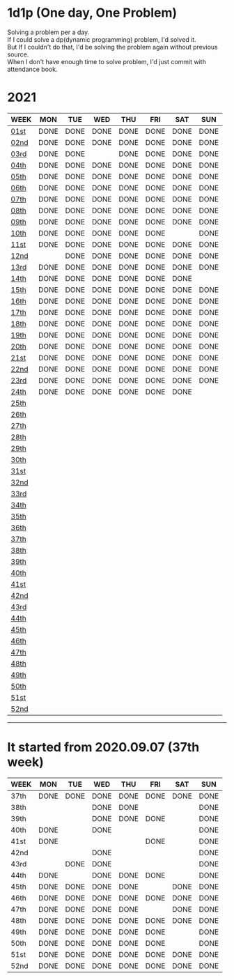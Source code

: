 # 1d1p (One day, One Problem)
Solving a problem per a day. <br>
If I could solve a dp(dynamic programming) problem, I'd solved it. <br>
But If I couldn't do that, I'd be solving the problem again without previous source. <br> 
When I don't have enough time to solve problem, I'd just commit with attendance book. <br>

# 2021
WEEK                          | MON  | TUE  | WED  | THU  | FRI  | SAT  | SUN
----                          | ---- | ---- | ---- | ---- | ---- | ---- | ----
[01st](./2021/01st/README.md) | DONE | DONE | DONE | DONE | DONE | DONE | DONE
[02nd](./2021/02nd/README.md) | DONE | DONE | DONE | DONE | DONE | DONE | DONE
[03rd](./2021/03rd/README.md) | DONE | DONE |      | DONE | DONE | DONE | DONE
[04th](./2021/04th/README.md) | DONE | DONE | DONE | DONE | DONE | DONE | DONE
[05th](./2021/05th/README.md) | DONE | DONE | DONE | DONE | DONE | DONE | DONE
[06th](./2021/06th/README.md) | DONE | DONE | DONE | DONE | DONE | DONE | DONE
[07th](./2021/07th/README.md) | DONE | DONE | DONE | DONE | DONE | DONE | DONE 
[08th](./2021/08th/README.md) | DONE | DONE | DONE | DONE | DONE | DONE | DONE
[09th](./2021/09th/README.md) | DONE | DONE | DONE | DONE | DONE | DONE | DONE
[10th](./2021/10th/README.md) | DONE | DONE | DONE | DONE | DONE |      | DONE
[11st](./2021/11st/README.md) | DONE | DONE | DONE | DONE | DONE | DONE | DONE
[12nd](./2021/12nd/README.md) |      | DONE | DONE | DONE | DONE | DONE | DONE
[13rd](./2021/13rd/README.md) | DONE | DONE | DONE | DONE | DONE | DONE | DONE
[14th](./2021/14th/README.md) | DONE | DONE | DONE | DONE | DONE | DONE |     
[15th](./2021/15th/README.md) | DONE | DONE | DONE | DONE | DONE | DONE | DONE
[16th](./2021/16th/README.md) | DONE | DONE | DONE | DONE | DONE | DONE | DONE
[17th](./2021/17th/README.md) | DONE | DONE | DONE | DONE | DONE | DONE | DONE
[18th](./2021/18th/README.md) | DONE | DONE | DONE | DONE | DONE | DONE | DONE
[19th](./2021/19th/README.md) | DONE | DONE | DONE | DONE | DONE | DONE | DONE
[20th](./2021/20th/README.md) | DONE | DONE | DONE | DONE | DONE | DONE | DONE
[21st](./2021/21st/README.md) | DONE | DONE | DONE | DONE | DONE | DONE | DONE
[22nd](./2021/22nd/README.md) | DONE | DONE | DONE | DONE | DONE | DONE | DONE
[23rd](./2021/23rd/README.md) | DONE | DONE | DONE | DONE | DONE | DONE | DONE
[24th](./2021/24th/README.md) | DONE | DONE | DONE | DONE | DONE | DONE |     
[25th](./2021/25th/README.md) |      |      |      |      |      |      |     
[26th](./2021/26th/README.md) |      |      |      |      |      |      |     
[27th](./2021/27th/README.md) |      |      |      |      |      |      |     
[28th](./2021/28th/README.md) |      |      |      |      |      |      |     
[29th](./2021/29th/README.md) |      |      |      |      |      |      |     
[30th](./2021/30th/README.md) |      |      |      |      |      |      |     
[31st](./2021/31st/README.md) |      |      |      |      |      |      |     
[32nd](./2021/32nd/README.md) |      |      |      |      |      |      |     
[33rd](./2021/33rd/README.md) |      |      |      |      |      |      |     
[34th](./2021/34th/README.md) |      |      |      |      |      |      |     
[35th](./2021/35th/README.md) |      |      |      |      |      |      |     
[36th](./2021/36th/README.md) |      |      |      |      |      |      |     
[37th](./2021/37th/README.md) |      |      |      |      |      |      |     
[38th](./2021/38th/README.md) |      |      |      |      |      |      |     
[39th](./2021/39th/README.md) |      |      |      |      |      |      |     
[40th](./2021/40th/README.md) |      |      |      |      |      |      |     
[41st](./2021/41st/README.md) |      |      |      |      |      |      |     
[42nd](./2021/42nd/README.md) |      |      |      |      |      |      |     
[43rd](./2021/43rd/README.md) |      |      |      |      |      |      |     
[44th](./2021/44th/README.md) |      |      |      |      |      |      |     
[45th](./2021/45th/README.md) |      |      |      |      |      |      |     
[46th](./2021/46th/README.md) |      |      |      |      |      |      |     
[47th](./2021/47th/README.md) |      |      |      |      |      |      |     
[48th](./2021/48th/README.md) |      |      |      |      |      |      |     
[49th](./2021/49th/README.md) |      |      |      |      |      |      |     
[50th](./2021/50th/README.md) |      |      |      |      |      |      |     
[51st](./2021/51st/README.md) |      |      |      |      |      |      |     
[52nd](./2021/52nd/README.md) |      |      |      |      |      |      |     

------------------------------------------------------

# It started from 2020.09.07 (37th week)
WEEK | MON  | TUE  | WED  | THU  | FRI  | SAT  | SUN
---- | ---- | ---- | ---- | ---- | ---- | ---- | ----
37th | DONE | DONE | DONE | DONE | DONE | DONE | DONE
38th |      |      | DONE | DONE |      |      | DONE
39th |      |      | DONE | DONE | DONE |      | DONE
40th | DONE |      | DONE |      |      |      | DONE
41st | DONE |      |      |      | DONE |      | DONE 
42nd |      |      | DONE |      |      |      | DONE
43rd |      | DONE | DONE |      |      |      | DONE
44th | DONE |      | DONE | DONE | DONE |      | DONE
45th | DONE | DONE | DONE | DONE |      | DONE | DONE
46th | DONE | DONE | DONE | DONE | DONE | DONE | DONE
47th | DONE | DONE | DONE | DONE |      | DONE | DONE
48th | DONE | DONE | DONE | DONE | DONE | DONE | DONE
49th | DONE | DONE | DONE | DONE | DONE |      | DONE
50th | DONE | DONE | DONE | DONE | DONE |      | DONE
51st | DONE | DONE | DONE | DONE | DONE | DONE | DONE
52nd | DONE | DONE | DONE | DONE | DONE | DONE | DONE
